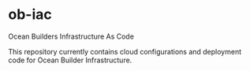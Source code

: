 # ob-iac
Ocean Builders Infrastructure As Code

This repository currently contains cloud configurations and 
deployment code for Ocean Builder Infrastructure.
